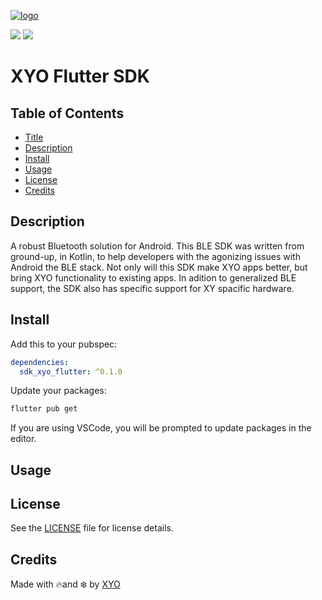 [logo]: https://cdn.xy.company/img/brand/XYO_full_colored.png

[![logo]](https://xyo.network)

![](https://github.com/XYOracleNetwork/sdk-xyo-flutter/workflows/iOS%20Build/badge.svg?branch=develop)
![](https://github.com/XYOracleNetwork/sdk-xyo-flutter/workflows/APK%20Build/badge.svg?branch=develop)


# XYO Flutter SDK

## Table of Contents

-   [Title](#xyo-flutter-sdk)
-   [Description](#description)
-   [Install](#install)
-   [Usage](#usage)
-   [License](#license)
-   [Credits](#credits)

## Description

A robust Bluetooth solution for Android. This BLE SDK was written from ground-up, in Kotlin,
 to help developers with the agonizing issues with Android the BLE stack.
Not only will this SDK make XYO apps better, but bring XYO functionality to existing apps.  In adition to generalized BLE support, the SDK also has specific support for XY spacific hardware.

## Install

Add this to your pubspec:

```yaml
dependencies: 
  sdk_xyo_flutter: ^0.1.0
```

Update your packages:

```bash
flutter pub get
```

If you are using VSCode, you will be prompted to update packages in the editor.

## Usage

## License

See the [LICENSE](LICENSE) file for license details.

## Credits

Made with 🔥and ❄️ by [XYO](https://www.xyo.network)

